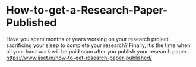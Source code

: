 # How-to-get-a-Research-Paper-Published
Have you spent months or years working on your research project sacrificing your sleep to complete your research? Finally, it’s the time when all your hard work will be paid soon after you publish your research paper.
https://www.ijset.in/how-to-get-research-paper-published/
